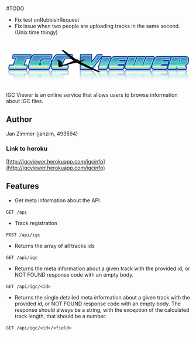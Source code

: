 #TODO
* Fix test onRubbishRequest
* Fix issue when two people are uploading tracks in the same second. (Unix time thingy)
# 
# 


![Scheme](logo.png)

IGC Viewer is an online service that allows users to browse information about IGC files.

## Author
Jan Zimmer (janzim, 493594)

### Link to heroku
[http://igcviewer.herokuapp.com/igcinfo](http://igcviewer.herokuapp.com/igcinfo)

## Features
* Get meta information about the API

`GET /api`

* Track registration

`POST /api/igc`

* Returns the array of all tracks ids

`GET /api/igc`

* Returns the meta information about a given track with the provided id, or NOT FOUND response code with an empty body.

`GET /api/igc/<id>`

* Returns the single detailed meta information about a given track with the provided id, or NOT FOUND response code with an empty body. The response should always be a string, with the exception of the calculated track length, that should be a number.

`GET /api/igc/<id>/<field>`
